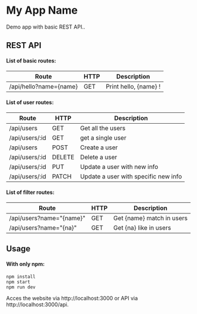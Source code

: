 # **My App Name**
Demo app with basic REST API..

## REST API
#### List of basic routes:
|**Route**|**HTTP**|**Description**|
|---------|--------|---------------|
|/api/hello?name={name}|GET|Print hello, {name} !|

#### List of user routes:
|**Route**|**HTTP**|**Description**|
|---------|--------|---------------|
|/api/users|GET|Get all the users|
|/api/users/:id|GET|get a single user|
|/api/users|POST|Create a user|
|/api/users/:id|DELETE|Delete a user|
|/api/users/:id|PUT|Update a user with new info|
|/api/users/:id|PATCH|Update a user with specific new info|

#### List of filter routes:
|**Route**|**HTTP**|**Description**|
|---------|--------|---------------|
|/api/users?name="{name}"|GET|Get {name} match in users|
|/api/users?name="{na}"|GET|Get {na} like in users|

## Usage
#### With only npm:
```
npm install
npm start
npm run dev
```

Acces the website via http://localhost:3000 or API via
http://localhost:3000/api.
